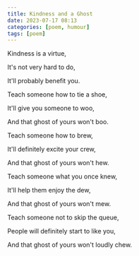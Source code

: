 ```yaml
---
title: Kindness and a Ghost
date: 2023-07-17 08:13
categories: [poem, humour]
tags: [poem]
---
```


Kindness is a virtue,

It's not very hard to do,

It'll probably benefit you.

Teach someone how to tie a shoe,

It'll give you someone to woo,

And that ghost of yours won't boo.

Teach someone how to brew,

It'll definitely excite your crew,

And that ghost of yours won't hew.

Teach someone what you once knew,

It'll help them enjoy the dew,

And that ghost of yours won't mew.

Teach someone not to skip the queue,

People will definitely start to like you,

And that ghost of yours won't loudly chew.
